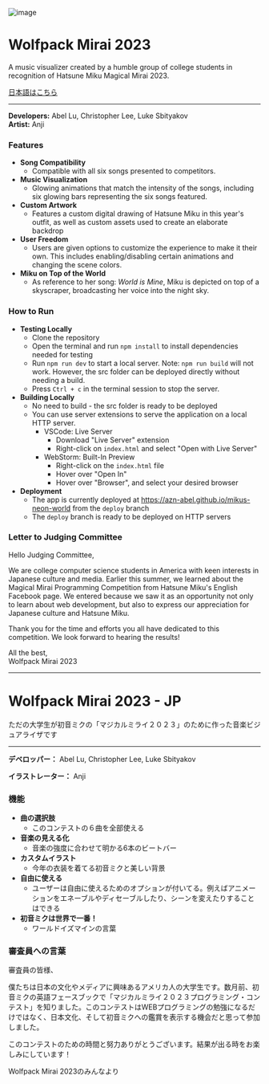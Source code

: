 ![image](https://github.com/Ramen-Noodle/Wolfpack-Mirai-2023/assets/66392457/6245fc50-6d68-4bbe-a924-ef2755dde43c)

# Wolfpack Mirai 2023
A music visualizer created by a humble group of college students in recognition of Hatsune Miku Magical Mirai 2023.

[日本語はこちら](#wolfpack-mirai-2023---jp)
<hr/>

**Developers:** Abel Lu, Christopher Lee, Luke Sbityakov  
**Artist:** Anji

### Features
- **Song Compatibility**
  - Compatible with all six songs presented to competitors.
- **Music Visualization**
  - Glowing animations that match the intensity of the songs, including six glowing bars representing the six songs featured.
- **Custom Artwork**
  - Features a custom digital drawing of Hatsune Miku in this year's outfit, as well as custom assets used to create an elaborate backdrop
- **User Freedom**
  - Users are given options to customize the experience to make it their own. This includes enabling/disabling certain animations and changing the scene colors.
- **Miku on Top of the World**
  - As reference to her song: *World is Mine*, Miku is depicted on top of a skyscraper, broadcasting her voice into the night sky.

### How to Run
- **Testing Locally**
  - Clone the repository
  - Open the terminal and run `npm install` to install dependencies needed for testing
  - Run `npm run dev` to start a local server. Note: `npm run build` will not work. However, the src folder can be deployed directly without needing a build.
  - Press `Ctrl + c` in the terminal session to stop the server.
- **Building Locally**
  - No need to build - the src folder is ready to be deployed
  - You can use server extensions to serve the application on a local HTTP server.
    - VSCode: Live Server
      - Download "Live Server" extension
      - Right-click on `index.html` and select "Open with Live Server"
    - WebStorm: Built-In Preview
      - Right-click on the `index.html` file
      - Hover over "Open In"
      - Hover over "Browser", and select your desired browser
- **Deployment**
  - The app is currently deployed at https://azn-abel.github.io/mikus-neon-world from the `deploy` branch
  - The `deploy` branch is ready to be deployed on HTTP servers

### Letter to Judging Committee

Hello Judging Committee,

We are college computer science students in America with keen interests in
Japanese culture and media. Earlier this summer, we learned about the Magical
Mirai Programming Competition from Hatsune Miku's English Facebook page. We 
entered because we saw it as an opportunity not only to learn about web
development, but also to express our appreciation for Japanese culture and
Hatsune Miku.

Thank you for the time and efforts you all have dedicated to this competition. We
look forward to hearing the results!

All the best,  
Wolfpack Mirai 2023

<hr/>  

# Wolfpack Mirai 2023 - JP

ただの大学生が初音ミクの「マジカルミライ２０２３」のために作った音楽ビジュアライザです

<hr/>

**デベロッパー：** Abel Lu, Christopher Lee, Luke Sbityakov

**イラストレーター：** Anji

### 機能
- **曲の選択肢**
  - このコンテストの６曲を全部使える 
- **音楽の見える化** 
  - 音楽の強度に合わせて明かる6本のビートバー
- **カスタムイラスト**
  - 今年の衣装を着てる初音ミクと美しい背景
- **自由に使える**
  - ユーザーは自由に使えるためのオプションが付いてる。例えばアニメーションをエネーブルやディセーブルしたり、シーンを変えたりすることはできる
- **初音ミクは世界で一番！**
  - ワールドイズマインの言葉


### 審査員への言葉

審査員の皆様、

僕たちは日本の文化やメディアに興味あるアメリカ人の大学生です。数月前、初音ミクの英語フェースブックで「マジカルミライ２０２３プログラミング・コンテスト」を知りました。このコンテストはWEBプログラミングの勉強になるだけではなく、日本文化、そして初音ミクへの鑑賞を表示する機会だと思って参加しました。

このコンテストのための時間と努力ありがとうございます。結果が出る時をお楽しみにしています！

Wolfpack Mirai 2023のみんなより

